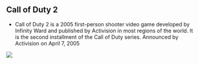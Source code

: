 ## Call of Duty 2

* Call of Duty 2 is a 2005 first-person shooter video game developed by Infinity Ward and published by Activision in most regions of the world. It is the second installment of the Call of Duty series. Announced by Activision on April 7, 2005

![](https://upload.wikimedia.org/wikipedia/en/thumb/d/d1/Call_of_Duty_2_Box.jpg/220px-Call_of_Duty_2_Box.jpg)
